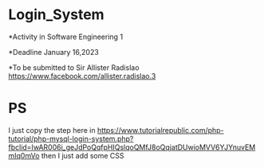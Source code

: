 # Login_System

*Activity in Software Engineering 1  

*Deadline January 16,2023 

*To be submitted to Sir Allister Radislao https://www.facebook.com/allister.radislao.3

# PS
 I just copy the step here in https://www.tutorialrepublic.com/php-tutorial/php-mysql-login-system.php?fbclid=IwAR006i_geJdPoQqfpHIQslqoQMfJ8oQqjatDUwioMVV6YJYnuvEMmIq0mVo then I just add some CSS
